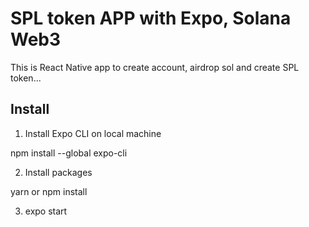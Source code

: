# SPL token APP with Expo, Solana Web3

This is React Native app to create account, airdrop sol and create SPL token...

## Install

1. Install Expo CLI on local machine

npm install --global expo-cli

2. Install packages

yarn or npm install

3. expo start